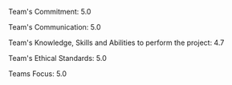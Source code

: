 
Team's Commitment: 5.0

Team's Communication: 5.0

Team's Knowledge, Skills and Abilities to perform the project: 4.7

Team's Ethical Standards: 5.0

Teams Focus: 5.0

